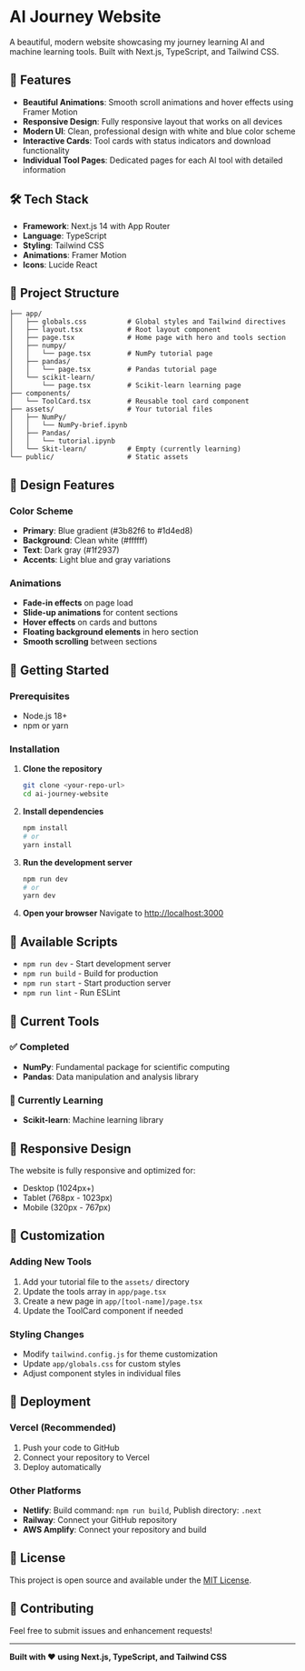 # AI Journey Website

A beautiful, modern website showcasing my journey learning AI and machine learning tools. Built with Next.js, TypeScript, and Tailwind CSS.

## 🚀 Features

- **Beautiful Animations**: Smooth scroll animations and hover effects using Framer Motion
- **Responsive Design**: Fully responsive layout that works on all devices
- **Modern UI**: Clean, professional design with white and blue color scheme
- **Interactive Cards**: Tool cards with status indicators and download functionality
- **Individual Tool Pages**: Dedicated pages for each AI tool with detailed information

## 🛠️ Tech Stack

- **Framework**: Next.js 14 with App Router
- **Language**: TypeScript
- **Styling**: Tailwind CSS
- **Animations**: Framer Motion
- **Icons**: Lucide React

## 📁 Project Structure

```
├── app/
│   ├── globals.css          # Global styles and Tailwind directives
│   ├── layout.tsx           # Root layout component
│   ├── page.tsx             # Home page with hero and tools section
│   ├── numpy/
│   │   └── page.tsx         # NumPy tutorial page
│   ├── pandas/
│   │   └── page.tsx         # Pandas tutorial page
│   └── scikit-learn/
│       └── page.tsx         # Scikit-learn learning page
├── components/
│   └── ToolCard.tsx         # Reusable tool card component
├── assets/                  # Your tutorial files
│   ├── NumPy/
│   │   └── NumPy-brief.ipynb
│   ├── Pandas/
│   │   └── tutorial.ipynb
│   └── Skit-learn/          # Empty (currently learning)
└── public/                  # Static assets
```

## 🎨 Design Features

### Color Scheme
- **Primary**: Blue gradient (#3b82f6 to #1d4ed8)
- **Background**: Clean white (#ffffff)
- **Text**: Dark gray (#1f2937)
- **Accents**: Light blue and gray variations

### Animations
- **Fade-in effects** on page load
- **Slide-up animations** for content sections
- **Hover effects** on cards and buttons
- **Floating background elements** in hero section
- **Smooth scrolling** between sections

## 🚀 Getting Started

### Prerequisites
- Node.js 18+ 
- npm or yarn

### Installation

1. **Clone the repository**
   ```bash
   git clone <your-repo-url>
   cd ai-journey-website
   ```

2. **Install dependencies**
   ```bash
   npm install
   # or
   yarn install
   ```

3. **Run the development server**
   ```bash
   npm run dev
   # or
   yarn dev
   ```

4. **Open your browser**
   Navigate to [http://localhost:3000](http://localhost:3000)

## 📝 Available Scripts

- `npm run dev` - Start development server
- `npm run build` - Build for production
- `npm run start` - Start production server
- `npm run lint` - Run ESLint

## 🎯 Current Tools

### ✅ Completed
- **NumPy**: Fundamental package for scientific computing
- **Pandas**: Data manipulation and analysis library

### 🔄 Currently Learning
- **Scikit-learn**: Machine learning library

## 📱 Responsive Design

The website is fully responsive and optimized for:
- Desktop (1024px+)
- Tablet (768px - 1023px)
- Mobile (320px - 767px)

## 🎨 Customization

### Adding New Tools
1. Add your tutorial file to the `assets/` directory
2. Update the tools array in `app/page.tsx`
3. Create a new page in `app/[tool-name]/page.tsx`
4. Update the ToolCard component if needed

### Styling Changes
- Modify `tailwind.config.js` for theme customization
- Update `app/globals.css` for custom styles
- Adjust component styles in individual files

## 🚀 Deployment

### Vercel (Recommended)
1. Push your code to GitHub
2. Connect your repository to Vercel
3. Deploy automatically

### Other Platforms
- **Netlify**: Build command: `npm run build`, Publish directory: `.next`
- **Railway**: Connect your GitHub repository
- **AWS Amplify**: Connect your repository and build

## 📄 License

This project is open source and available under the [MIT License](LICENSE).

## 🤝 Contributing

Feel free to submit issues and enhancement requests!

---

**Built with ❤️ using Next.js, TypeScript, and Tailwind CSS**
